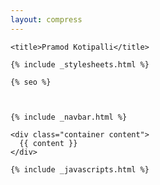 ```yaml
---
layout: compress
---
```


<!DOCTYPE html>
<html>
  <head>
    <meta charset="utf-8" />
    <meta
      name="viewport"
      content="width=device-width, initial-scale=1, shrink-to-fit=no"
    />
    <meta http-equiv="x-ua-compatible" content="ie=edge" />
    <link rel="shortcut icon" href="/favicon.ico" type="image/x-icon" />
    <link rel="icon" href="/favicon.ico" type="image/x-icon" />

    <title>Pramod Kotipalli</title>

    {% include _stylesheets.html %}

    {% seo %}
  </head>

  <body data-spy="scroll" data-target="#toc">
    <div
      class="container-fluid"
      style="
        height: 1em;
        background: url('{{ site.data.images.header.src }}')
          no-repeat center top;
      "
    ></div>

    {% include _navbar.html %}

    <div class="container content">
      {{ content }}
    </div>

    {% include _javascripts.html %}

  </body>
</html>
